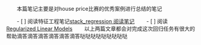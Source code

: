 ‌‌‌‌　　本篇笔记主要是对house price比赛的优秀案例进行总结的笔记

‌‌‌‌　　- [ ] 阅读特征工程笔记[stack_regression 阅读笔记](stack_regression%20阅读笔记.md)
‌‌‌‌　　- [ ] 阅读[Regularized Linear Models](https://www.kaggle.com/apapiu/regularized-linear-models)
‌‌‌‌　　以上两篇文章都会对完成这次回归任务有很大的帮助滴答滴答滴答滴答滴答滴答哒哒哒哒哒哒哒哒哒